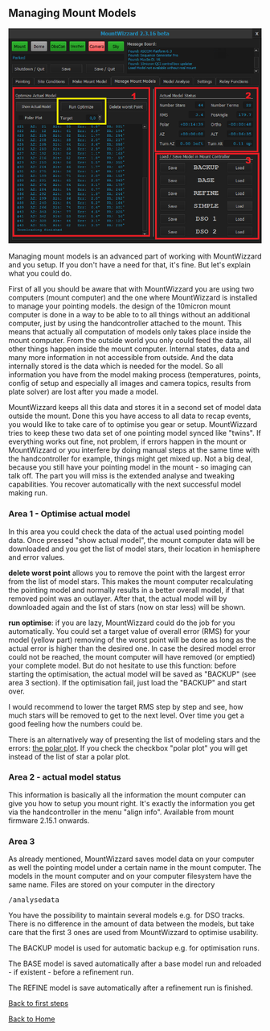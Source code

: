 ## Managing Mount Models

<img src="../pics/tab_managemountmodel.png"/>

Managing mount models is an advanced part of working with MountWizzard and you setup. If you don't have a need for that, it's fine.
But let's explain what you could do.

First of all you should be aware that with MountWizzard you are using two computers (mount computer) and the one where MountWizzard
is installed to manage your pointing models. the design of the 10micron mount computer is done in a way to be able to to all things
without an additional computer, just by using the handcontroller attached to the mount. This means that actually all computation of
models only takes place inside the mount computer. From the outside world you only could feed the data, all other things happen inside
the mount computer. Internal states, data and many more information in not accessible from outside. And the data internally stored is
the data which is needed for the model. So all information you have from the model making process (temperatures, points, config of
setup and especially all images and camera topics, results from plate solver) are lost after you made a model.

MountWizzard keeps all this data and stores it in a second set of model data outside the mount. Done this you have access to all data
to recap events, you would like to take care of to optimise you gear or setup. MountWizzard tries to keep these two data set of one
pointing model synced like "twins". If everything works out fine, not problem, if errors happen in the mount or MountWizzard or you
interfere by doing manual steps at the same time with the handcontroller for example, things might get mixed up. Not a big deal,
because you still have your pointing model in the mount - so imaging can talk off. The part you will miss is the extended analyse and
tweaking capabilities. You recover automatically with the next successful model making run.

### Area 1 - Optimise actual model

In this area you could check the data of the actual used pointing model data. Once pressed "show actual model", the mount computer
data will be downloaded and you get the list of model stars, their location in hemisphere and error values.

<b>delete worst point</b> allows you to remove the point with the largest error from the list of model stars. This makes the mount
computer recalculating the pointing model and normally results in a better overall model, if that removed point was an outlayer. After
that, the actual model will by downloaded again and the list of stars (now on star less) will be shown.

<b>run optimise</b>: if you are lazy, MountWizzard could do the job for you automatically. You could set a target value of overall
error (RMS) for your model (yellow part) removing of the worst point will be done as long as the actual error is higher than the desired
one. In case the desired model error could not be reached, the mount computer will have removed (or emptied) your complete model.
But do not hesitate to use this function: before starting the optimisation, the actual model will be saved as "BACKUP"
(see area 3 section). If the optimisation fail, just load the "BACKUP" and start over.

I would recommend to lower the target RMS step by step and see, how much stars will be removed to get to the next level. Over time
you get a good feeling how the numbers could be.

There is an alternatively way of presenting the list of modeling stars and the errors: [the polar plot](firststeps41.md). If you
check the checkbox "polar plot" you will get instead of the list of star a polar plot.

### Area 2 - actual model status

This information is basically all the information the mount computer can give you how to setup you mount right. It's exactly
the information you get via the handcontroller in the menu "align info". Available from mount firmware 2.15.1 onwards.

### Area 3

As already mentioned, MountWizzard saves model data on your computer as well the pointing model under a certain name in the mount
computer. The models in the mount computer and on your computer filesystem have the same name. Files are stored on your computer in
the directory
<pre>/analysedata</pre>
You have the possibility to maintain several models e.g. for DSO tracks. There is no difference in the amount of data between the
models, but take care that the first 3 ones are used from MountWizzard to optimise usability.

The BACKUP model is used for automatic backup e.g. for optimisation runs.

The BASE model is saved automatically after a base model run and reloaded - if existent - before a refinement run.

The REFINE model is save automatically after a refinement run is finished.

[Back to first steps](firststeps.md)

[Back to Home](home.md)